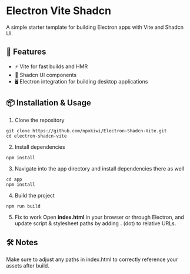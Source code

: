 # Electron Vite Shadcn
A simple starter template for building Electron apps with Vite and Shadcn UI.

## 🚀 Features
* ⚡ Vite for fast builds and HMR
* 🎨 Shadcn UI components
* 🖥️ Electron integration for building desktop applications

## 📦 Installation & Usage
1. Clone the repository
```
git clone https://github.com/npxkiwi/Electron-Shadcn-Vite.git
cd electron-shadcn-vite
```
2. Install dependencies
```
npm install
```
3. Navigate into the app directory and install dependencies there as well
```
cd app
npm install
```
4. Build the project
```
npm run build
```
5. Fix to work
Open **index.html** in your browser or through Electron, and update script & stylesheet paths by adding **.** (dot) to relative URLs.

## 🛠️ Notes
Make sure to adjust any paths in index.html to correctly reference your assets after build.
